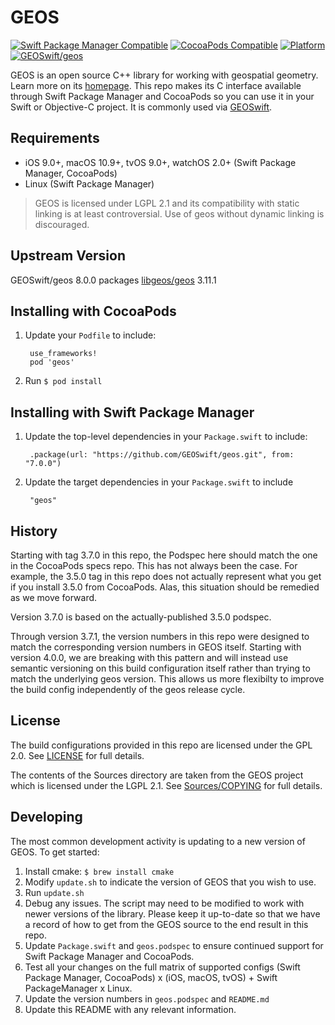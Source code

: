# GEOS

[![Swift Package Manager Compatible](https://img.shields.io/badge/SwiftPM-compatible-4BC51D.svg?style=flat)](https://swift.org/package-manager/)
[![CocoaPods Compatible](https://img.shields.io/cocoapods/v/geos.svg)](https://cocoapods.org)
[![Platform](https://img.shields.io/cocoapods/p/geos.svg?style=flat)](https://github.com/GEOSwift/geos)
[![GEOSwift/geos](https://github.com/GEOSwift/geos/actions/workflows/main.yml/badge.svg)](https://github.com/GEOSwift/geos/actions/workflows/main.yml)

GEOS is an open source C++ library for working with geospatial geometry. Learn
more on its [homepage](https://libgeos.org). This repo makes its C interface
available through Swift Package Manager and CocoaPods so you can use
it in your Swift or Objective-C project. It is commonly used via
[GEOSwift](https://github.com/GEOSwift/GEOSwift).

## Requirements

* iOS 9.0+, macOS 10.9+, tvOS 9.0+, watchOS 2.0+ (Swift Package Manager, CocoaPods)
* Linux (Swift Package Manager)

> GEOS is licensed under LGPL 2.1 and its compatibility with static linking is
at least controversial. Use of geos without dynamic linking is discouraged.

## Upstream Version

GEOSwift/geos 8.0.0 packages [libgeos/geos](https://github.com/libgeos/geos) 3.11.1

## Installing with CocoaPods

1. Update your `Podfile` to include:

        use_frameworks!
        pod 'geos'

2. Run `$ pod install`

## Installing with Swift Package Manager

1. Update the top-level dependencies in your `Package.swift` to include:

        .package(url: "https://github.com/GEOSwift/geos.git", from: "7.0.0")

2. Update the target dependencies in your `Package.swift` to include

        "geos"

## History

Starting with tag 3.7.0 in this repo, the Podspec here should match the one in
the CocoaPods specs repo. This has not always been the case. For example, the
3.5.0 tag in this repo does not actually represent what you get if you install
3.5.0 from CocoaPods. Alas, this situation should be remedied as we move
forward.

Version 3.7.0 is based on the actually-published 3.5.0 podspec.

Through version 3.7.1, the version numbers in this repo were designed to match
the corresponding version numbers in GEOS itself. Starting with version 4.0.0,
we are breaking with this pattern and will instead use semantic versioning on
this build configuration itself rather than trying to match the underlying geos
version. This allows us more flexibilty to improve the build config
independently of the geos release cycle.

## License

The build configurations provided in this repo are licensed under the GPL 2.0.
See [LICENSE](LICENSE) for full details.

The contents of the Sources directory are taken from the GEOS project which is
licensed under the LGPL 2.1. See [Sources/COPYING](Sources/COPYING) for full
details.

## Developing

The most common development activity is updating to a new version of GEOS. To
get started:

1. Install cmake: `$ brew install cmake`
2. Modify `update.sh` to indicate the version of GEOS that you wish to use.
3. Run `update.sh`
4. Debug any issues. The script may need to be modified to work with newer
versions of the library. Please keep it up-to-date so that we have a record of
how to get from the GEOS source to the end result in this repo.
5. Update `Package.swift` and `geos.podspec` to ensure
continued support for Swift Package Manager and CocoaPods.
6. Test all your changes on the full matrix of supported configs
(Swift Package Manager, CocoaPods) x (iOS, macOS, tvOS) + Swift PackageManager x Linux.
7. Update the version numbers in `geos.podspec` and `README.md`
8. Update this README with any relevant information.
